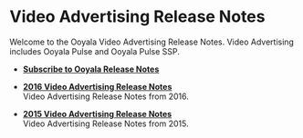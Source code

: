 # Video Advertising Release Notes

Welcome to the Ooyala Video Advertising Release Notes. Video Advertising includes Ooyala Pulse and Ooyala Pulse SSP.

-   **[Subscribe to Ooyala Release Notes](../../concepts/release_notes_subscribe.md)**  

-   **[2016 Video Advertising Release Notes](../../oadtech/relnotes/adtech_relnotes_2016.md)**  
Video Advertising Release Notes from 2016.
-   **[2015 Video Advertising Release Notes](../../oadtech/relnotes/adtech_relnotes_2015.md)**  
Video Advertising Release Notes from 2015.


